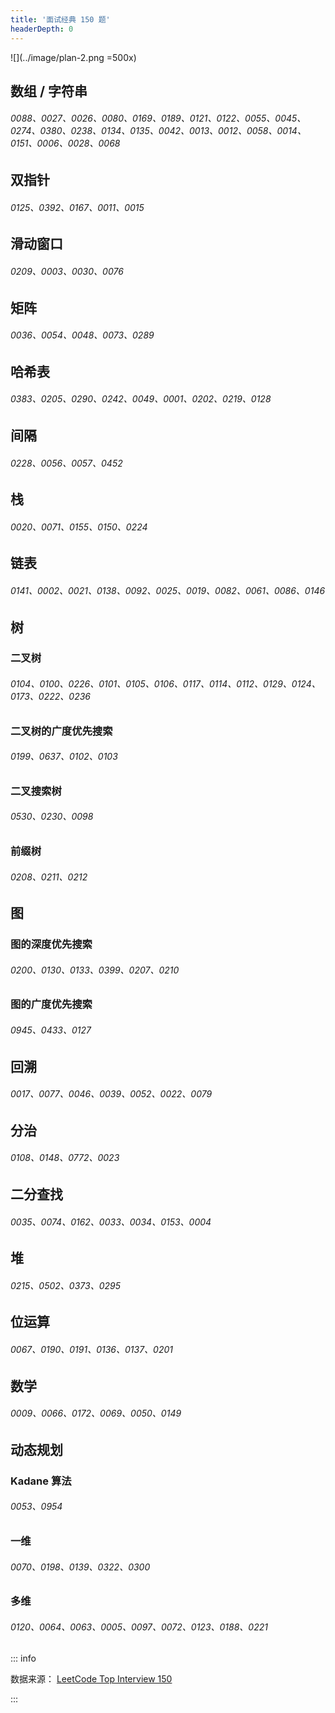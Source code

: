 ```yaml
---
title: '面试经典 150 题'
headerDepth: 0
---
```


![](../image/plan-2.png =500x)

## 数组 / 字符串

###### 0088、0027、0026、0080、0169、0189、0121、0122、0055、0045、0274、0380、0238、0134、0135、0042、0013、0012、0058、0014、0151、0006、0028、0068

## 双指针

###### 0125、0392、0167、0011、0015

## 滑动窗口

###### 0209、0003、0030、0076

## 矩阵

###### 0036、0054、0048、0073、0289

## 哈希表

###### 0383、0205、0290、0242、0049、0001、0202、0219、0128

## 间隔

###### 0228、0056、0057、0452

## 栈

###### 0020、0071、0155、0150、0224

## 链表

###### 0141、0002、0021、0138、0092、0025、0019、0082、0061、0086、0146

## 树

### 二叉树

###### 0104、0100、0226、0101、0105、0106、0117、0114、0112、0129、0124、0173、0222、0236

### 二叉树的广度优先搜索

###### 0199、0637、0102、0103

### 二叉搜索树

###### 0530、0230、0098

### 前缀树

###### 0208、0211、0212

## 图

### 图的深度优先搜索

###### 0200、0130、0133、0399、0207、0210

### 图的广度优先搜索

###### 0945、0433、0127

## 回溯

###### 0017、0077、0046、0039、0052、0022、0079

## 分治

###### 0108、0148、0772、0023

## 二分查找

###### 0035、0074、0162、0033、0034、0153、0004

## 堆

###### 0215、0502、0373、0295

## 位运算

###### 0067、0190、0191、0136、0137、0201

## 数学

###### 0009、0066、0172、0069、0050、0149

## 动态规划

### Kadane 算法

###### 0053、0954

### 一维

###### 0070、0198、0139、0322、0300

### 多维

###### 0120、0064、0063、0005、0097、0072、0123、0188、0221

::: info

数据来源： [LeetCode Top Interview 150](https://leetcode.com/studyplan/top-interview-150/)

:::
